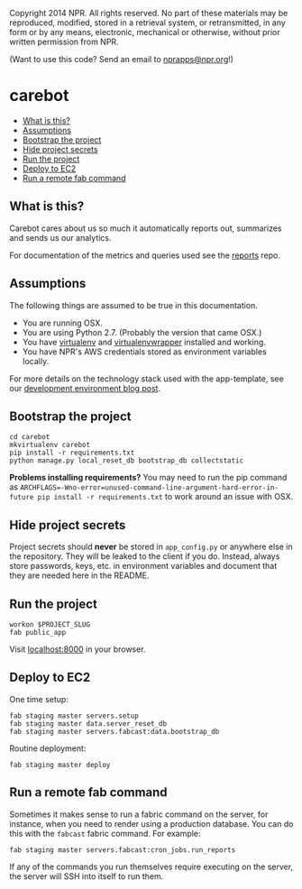 Copyright 2014 NPR.  All rights reserved.  No part of these materials may be reproduced, modified, stored in a retrieval system, or retransmitted, in any form or by any means, electronic, mechanical or otherwise, without prior written permission from NPR.

(Want to use this code? Send an email to nprapps@npr.org!)


carebot
========================

* [What is this?](#what-is-this)
* [Assumptions](#assumptions)
* [Bootstrap the project](#bootstrap-the-project)
* [Hide project secrets](#hide-project-secrets)
* [Run the project](#run-the-project)
* [Deploy to EC2](#deploy-to-ec2)
* [Run a remote fab command](#run-a-remote-fab-command)

What is this?
-------------

Carebot cares about us so much it automatically reports out, summarizes and sends us our analytics.

For documentation of the metrics and queries used see the [reports](https://github.com/nprapps/reports#google-metrics-we-care-about) repo.

Assumptions
-----------

The following things are assumed to be true in this documentation.

* You are running OSX.
* You are using Python 2.7. (Probably the version that came OSX.)
* You have [virtualenv](https://pypi.python.org/pypi/virtualenv) and [virtualenvwrapper](https://pypi.python.org/pypi/virtualenvwrapper) installed and working.
* You have NPR's AWS credentials stored as environment variables locally.

For more details on the technology stack used with the app-template, see our [development environment blog post](http://blog.apps.npr.org/2013/06/06/how-to-setup-a-developers-environment.html).

Bootstrap the project
---------------------

```
cd carebot
mkvirtualenv carebot
pip install -r requirements.txt
python manage.py local_reset_db bootstrap_db collectstatic
```

**Problems installing requirements?** You may need to run the pip command as ``ARCHFLAGS=-Wno-error=unused-command-line-argument-hard-error-in-future pip install -r requirements.txt`` to work around an issue with OSX.

Hide project secrets
--------------------

Project secrets should **never** be stored in ``app_config.py`` or anywhere else in the repository. They will be leaked to the client if you do. Instead, always store passwords, keys, etc. in environment variables and document that they are needed here in the README.

Run the project
---------------

```
workon $PROJECT_SLUG
fab public_app
```

Visit [localhost:8000](http://localhost:8000) in your browser.

Deploy to EC2
-------------

One time setup:

```
fab staging master servers.setup
fab staging master data.server_reset_db
fab staging master servers.fabcast:data.bootstrap_db
```

Routine deployment: 

```
fab staging master deploy
```

Run a  remote fab command
-------------------------

Sometimes it makes sense to run a fabric command on the server, for instance, when you need to render using a production database. You can do this with the `fabcast` fabric command. For example:

```
fab staging master servers.fabcast:cron_jobs.run_reports
```

If any of the commands you run themselves require executing on the server, the server will SSH into itself to run them.

